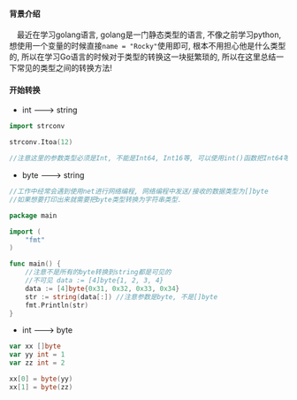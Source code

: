 #### 背景介绍

&emsp;最近在学习golang语言, golang是一门静态类型的语言, 不像之前学习python, 想使用一个变量的时候直接`name = "Rocky"`使用即可, 根本不用担心他是什么类型的, 所以在学习Go语言的时候对于类型的转换这一块挺繁琐的, 所以在这里总结一下常见的类型之间的转换方法!


#### 开始转换

* int ---> string

```go
import strconv

strconv.Itoa(12)

//注意这里的参数类型必须是Int, 不能是Int64, Int16等, 可以使用int()函数把Int64等转换成Int类型
```

* byte ---> string

```go
//工作中经常会遇到使用net进行网络编程, 网络编程中发送/接收的数据类型为[]byte
//如果想要打印出来就需要把byte类型转换为字符串类型.

package main

import (
    "fmt"
)

func main() {
    //注意不是所有的byte转换到string都是可见的
    //不可见 data := [4]byte{1, 2, 3, 4}
    data := [4]byte{0x31, 0x32, 0x33, 0x34}
    str := string(data[:]) //注意参数是byte, 不是[]byte
    fmt.Println(str)
}

```

* int ---> byte

```go
var xx []byte
var yy int = 1
var zz int = 2

xx[0] = byte(yy)
xx[1] = byte(zz)
```